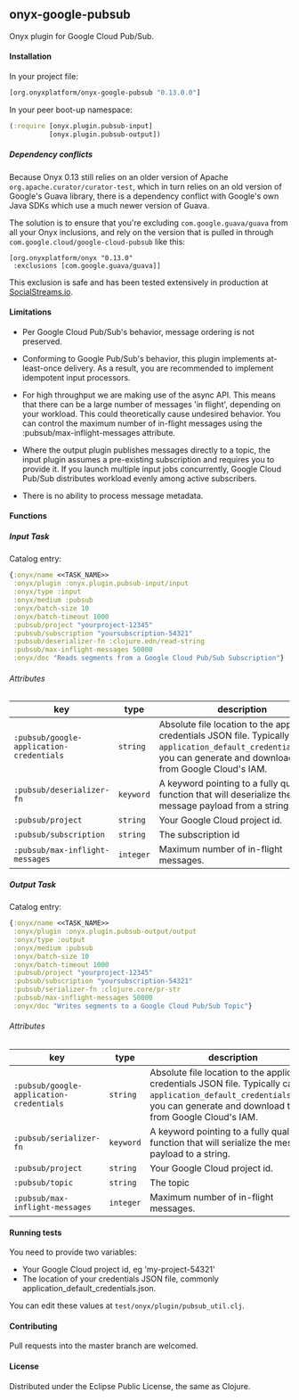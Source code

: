 ## onyx-google-pubsub

Onyx plugin for Google Cloud Pub/Sub.

#### Installation

In your project file:

```clojure
[org.onyxplatform/onyx-google-pubsub "0.13.0.0"]
```

In your peer boot-up namespace:

```clojure
(:require [onyx.plugin.pubsub-input]
          [onyx.plugin.pubsub-output])
```

##### Dependency conflicts

Because Onyx 0.13 still relies on an older version of Apache `org.apache.curator/curator-test`, which in turn relies on an old version of Google's Guava library, there is a dependency conflict with Google's own Java SDKs which use a much newer version of Guava.

The solution is to ensure that you're excluding `com.google.guava/guava` from all your Onyx inclusions, and rely on the version that is pulled in through `com.google.cloud/google-cloud-pubsub` like this:

```
[org.onyxplatform/onyx "0.13.0"
 :exclusions [com.google.guava/guava]]
```

This exclusion is safe and has been tested extensively in production at [SocialStreams.io](https://www.socialstreams.io/).

#### Limitations

* Per Google Cloud Pub/Sub's behavior, message ordering is not preserved.

* Conforming to Google Pub/Sub's behavior, this plugin implements at-least-once delivery. As a
result, you are recommended to implement idempotent input processors.

* For high throughput we are making use of the async API. This means that there can be a large
number of messages 'in flight', depending on your workload. This could theoretically cause
undesired behavior. You can control the maximum number of in-flight messages using the
:pubsub/max-inflight-messages attribute.

* Where the output plugin publishes messages directly to a topic, the input plugin assumes
a pre-existing subscription and requires you to provide it. If you launch multiple input
jobs concurrently, Google Cloud Pub/Sub distributes workload evenly among active subscribers.

* There is no ability to process message metadata.

#### Functions

##### Input Task

Catalog entry:

```clojure
{:onyx/name <<TASK_NAME>>
 :onyx/plugin :onyx.plugin.pubsub-input/input
 :onyx/type :input
 :onyx/medium :pubsub
 :onyx/batch-size 10
 :onyx/batch-timeout 1000
 :pubsub/project "yourproject-12345"
 :pubsub/subscription "yoursubscription-54321"
 :pubsub/deserializer-fn :clojure.edn/read-string
 :pubsub/max-inflight-messages 50000
 :onyx/doc "Reads segments from a Google Cloud Pub/Sub Subscription"}
```

###### Attributes

|key                                      | type      | description
|-----------------------------------------|-----------|------------
|`:pubsub/google-application-credentials` | `string`  | Absolute file location to the application credentials JSON file. Typically called `application_default_credentials.json`, you can generate and download these from Google Cloud's IAM.
|`:pubsub/deserializer-fn`                | `keyword` | A keyword pointing to a fully qualified function that will deserialize the message payload from a string.
|`:pubsub/project`                        | `string`  | Your Google Cloud project id.
|`:pubsub/subscription`                   | `string`  | The subscription id
|`:pubsub/max-inflight-messages`          | `integer` | Maximum number of in-flight messages.


##### Output Task

Catalog entry:

```clojure
{:onyx/name <<TASK_NAME>>
 :onyx/plugin :onyx.plugin.pubsub-output/output
 :onyx/type :output
 :onyx/medium :pubsub
 :onyx/batch-size 10
 :onyx/batch-timeout 1000
 :pubsub/project "yourproject-12345"
 :pubsub/subscription "yoursubscription-54321"
 :pubsub/serializer-fn :clojure.core/pr-str
 :pubsub/max-inflight-messages 50000
 :onyx/doc "Writes segments to a Google Cloud Pub/Sub Topic"}
```

###### Attributes

|key                                      | type      | description
|-----------------------------------------|-----------|------------
|`:pubsub/google-application-credentials` | `string`  | Absolute file location to the application credentials JSON file. Typically called `application_default_credentials.json`, you can generate and download these from Google Cloud's IAM.
|`:pubsub/serializer-fn`                  | `keyword` | A keyword pointing to a fully qualified function that will serialize the message payload to a string.
|`:pubsub/project`                        | `string`  | Your Google Cloud project id.
|`:pubsub/topic`                          | `string`  | The topic
|`:pubsub/max-inflight-messages`          | `integer` | Maximum number of in-flight messages.

#### Running tests

You need to provide two variables:
 * Your Google Cloud project id, eg 'my-project-54321'
 * The location of your credentials JSON file, commonly application_default_credentials.json.

You can edit these values at `test/onyx/plugin/pubsub_util.clj`.

#### Contributing

Pull requests into the master branch are welcomed.

#### License

Distributed under the Eclipse Public License, the same as Clojure.
